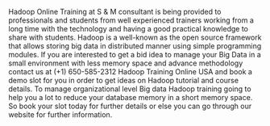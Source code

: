 Hadoop Online Training at S & M consultant is being provided to professionals and students from well experienced trainers working from a long time with the technology and having a good practical knowledge to share with students.  Hadoop is a well-known as the open source framework that allows storing big data in distributed manner using simple programming modules.
      If you are interested to get a bid idea to manage your Big Data in a small environment with less memory space and advance methodology contact us at  (+1) 650-585-2312 Hadoop Training Online USA and book a demo slot for you in order to get ideas on Hadoop tutorial and course details. 
     To manage organizational level Big data Hadoop training going to help you a lot to reduce your database memory in a short memory space. So book your slot today for further details or else you can go through our website for further information.

